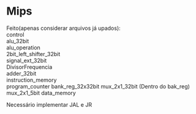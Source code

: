 # Mips

Feito(apenas considerar arquivos já upados):  
control    
alu_32bit  
alu_operation   
2bit_left_shifter_32bit  
signal_ext_32bit  
DivisorFrequencia   
adder_32bit   
instruction_memory   
program_counter
bank_reg_32x32bit
mux_2x1_32bit (Dentro do bak_reg)
mux_2x1_5bit
data_memory    

Necessário implementar JAL e JR
